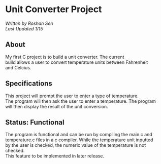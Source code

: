 # **Unit Converter Project**
*Written by Roshan Sen*\
*Last Updated 1/15*

## **About**
My first C project is to build a unit converter. The current\
build allows a user to convert temperature units between Fahrenheit\
and Celcius.

## **Specifications**
This project will prompt the user to enter a type of temperature.\
The program will then ask the user to enter a temperature. The program\
will then display the result of the unit conversion.

## **Status**: Functional
The program is functional and can be run by compiling the main.c and\
temperature.c files in a c compiler. While the temperature unit inputted\
by the user is checked, the numeric value of the temperature is not checked.\
This feature to be implemented in later release.
